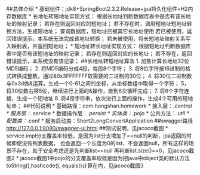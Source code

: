 ##总体介绍
    *   基础组件：jdk8+SpringBoot2.3.2.Release+jpa持久化组件+H2内存数据库
    *   长地址转短地址实现方式：
            根据长地址判断数据库表中是否有该长地址的映射记录；
            若存在则返回对应的短地址；
            若不存在时，调用短地址短地址转换方法，生成短地址；
                查询数据库，短地址已被其它长地址使用
                    若已被使用，返回错误提示，本系统无法完成该地址转换；
                    若未被使用，将长短地址映射关系写入映射表，并返回短地址；
    *   短地址转长地址实现方式：
            根据短地址判断数据库表中是否有该短地址的映射记录；
            若存在则返回对应的长地址；
            若不存在，返回错误提示，本系统没有该记录；
##长地址转短地址算法
    1.  加盐计算长地址32位MD5编码；
    2.  将MD5编码分成4段，每段8个字符；
    3.      将8位字符按16进制的格式转换成整数，通过&0x3FFFFFFF取需要的二进制的30位；
    4.      将30位二进制数与0x3d做&运算，生成一个0-61之间的坐标，从坐标数组中取得一个字符；
    5，         将30位数右移5位，继续进行上面的&操作，直到6次循环完成；
    7.      将6个字符连接，生成一个短地址
    8.  将4段字符串，依次进行上面的操作，生成4个可用的短地址串；
##代码说明
    *   基础路径：com.hongshan.homework
    *   接入层：*.control
    *   服务层：*.service
    *   数据操作层：*.persist
    *   实体类：*.pojo
    *   公共方法：*.util
    *   配置类：*.conf
    *   服务启动类：Short2LongConvertApplication
##swagger路径
http://127.0.0.1:8080/swagger-ui.html
##测试说明，见jacoco截图
	*	service.impl分支覆盖率较低，是因为list分支增加了==null的判断，jpa返回的时候即使没有列表数据，
		也会返回一个长度为0的list，不会返回null，所有这样的场景不存在，处于安全考虑还是先判断list==null
		再判断list.size()==0，见jacoco截图2
	*	jacoco截图1中pojo的分支覆盖率较低是因为把java中object类的默认方法toString(),hashcode(),
		equals()计算在内，见jacoco截图3
